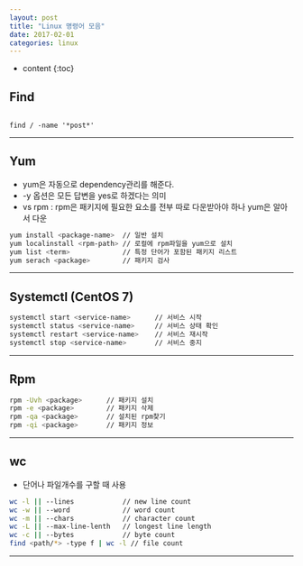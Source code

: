 ```yaml
---
layout: post
title: "Linux 명령어 모음"
date: 2017-02-01
categories: linux
---
```


* content
{:toc}

## Find
```

find / -name '*post*'

```
***

## Yum
* yum은 자동으로 dependency관리를 해준다.
* -y 옵션은 모든 답변을 yes로 하겠다는 의미
* vs rpm : rpm은 패키지에 필요한 요소를 전부 따로 다운받아야 하나 yum은 알아서 다운

```bash
yum install <package-name>  // 일반 설치
yum localinstall <rpm-path> // 로컬에 rpm파일을 yum으로 설치
yum list <term>             // 특정 단어가 포함된 패키지 리스트
yum serach <package>        // 패키지 검사
```
***

## Systemctl (CentOS 7)

```bash
systemctl start <service-name>      // 서비스 시작
systemctl status <service-name>     // 서비스 상태 확인
systemctl restart <service-name>    // 서비스 재시작
systemctl stop <service-name>       // 서비스 중지
```
***

## Rpm

```bash
rpm -Uvh <package>      // 패키지 설치
rpm -e <package>        // 패키지 삭제
rpm -qa <package>       // 설치된 rpm찾기
rpm -qi <package>       // 패키지 정보
```
***

## wc
- 단어나 파일개수를 구할 때 사용
```bash
wc -l || --lines            // new line count
wc -w || --word             // word count
wc -m || --chars            // character count
wc -L || --max-line-lenth   // longest line length
wc -c || --bytes            // byte count
find <path/*> -type f | wc -l // file count 
```
***